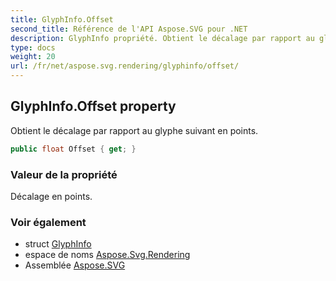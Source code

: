 ```yaml
---
title: GlyphInfo.Offset
second_title: Référence de l'API Aspose.SVG pour .NET
description: GlyphInfo propriété. Obtient le décalage par rapport au glyphe suivant en points.
type: docs
weight: 20
url: /fr/net/aspose.svg.rendering/glyphinfo/offset/
---
```

## GlyphInfo.Offset property

Obtient le décalage par rapport au glyphe suivant en points.

```csharp
public float Offset { get; }
```

### Valeur de la propriété

Décalage en points.

### Voir également

* struct [GlyphInfo](../)
* espace de noms [Aspose.Svg.Rendering](../../glyphinfo/)
* Assemblée [Aspose.SVG](../../../)


